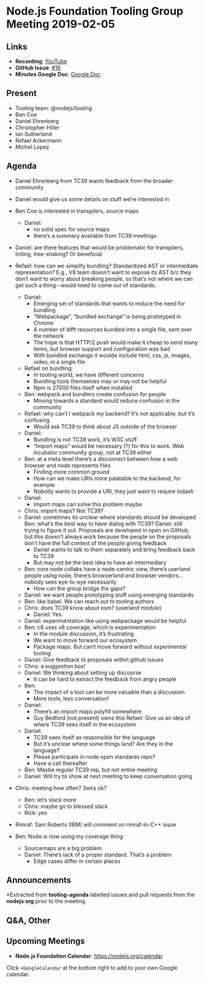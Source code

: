 # Node.js Foundation Tooling Group Meeting 2019-02-05

## Links

- **Recording**: [YouTube](https://youtu.be/fhFOrO-IEdc)
- **GitHub Issue**: [#16](https://github.com/nodejs/tooling/issues/16)
- **Minutes Google Doc**: [Google Doc](https://docs.google.com/document/d/1YQ9Z4Tr_sXUS4YbjtlIsUOJTKoRnKPaCEp29W9rX29w/edit)

## Present

- Tooling team: @nodejs/tooling
- Ben Coe
- Daniel Ehrenberg
- Christopher Hiller
- Ian Sutherland
- Refael Ackermann
- Michel Lopez

## Agenda

- Daniel Ehrenberg from TC39 wants feedback from the broader community
- Daniel would give us some details on stuff we’re interested in
- Ben Coe is interested in transpilers, source maps
  - Daniel:
    - no solid spec for source maps
    - there’s a summary available from TC39 meetings
- Daniel: are there features that would be problematic for transpilers, linting, tree-shaking? Or beneficial
- Refael: how can we simplify bundling? Standardized AST or intermediate representation? E.g., V8 team doesn’t want to expose its AST b/c they don’t want to worry about breaking people, so that’s not where we can get such a thing--would need to come out of standards.  
  - Daniel:
    - Emerging set of standards that wants to reduce the need for bundling
    - “Webpackage”, “bundled exchange” is being prototyped in Chrome
    - A number of difft resources bundled into a single file, sent over the network
    - The hope is that HTTP/2 push would make it cheap to send many items, but browser support and configuration was bad
    - With bundled exchange it woulde include html, css, js, images, video, in a single file
  - Refael on bundling:
    - In tooling world, we have different concerns
    - Bundling tools themselves may or may not be helpful
    - Npm is 27000 files itself when installed
  - Ben: webpack and bundlers create confusion for people
    - Moving towards a standard would reduce confusion in the community
  - Refael: why can’t I webpack my backend? It’s not applicable, but it’s confusing
    - Would ask TC39 to think about JS outside of the browser
  - Daniel:
    - Bundling is not TC39 work, it’s W3C stuff
    - “Import maps” would be necessary (?) for this to work. Web incubator community group, not at TC39 either
  - Ben: at a meta level there’s a disconnect between how a web browser and node represents files
    - Finding more common ground
    - How can we make URIs more palatable to the backend, for example
    - Nobody wants to provide a URI, they just want to require lodash
  - Daniel:
    - Import maps can solve this problem maybe
  - Chris: import maps? Not TC39?
  - Daniel: sometimes its unclear where standards should be developed  
Ben: what’s the best way to have dialog with TC39?
  Daniel: still trying to figure it out. Proposals are developed in open on GitHub, but this doesn’t always work because the people on the proposals don’t have the full context of the people giving feedback
    - Daniel wants to talk to them separately and bring feedback back to TC39
    - But may not be the best idea to have an intermediary
  - Ben: core node collabs have a node-centric view, there’s userland people using node, there’s browserland and browser vendors… nobody sees eye-to-eye necessarily
    - How can the group bridge the gaps?
  - Daniel: we want people prototyping stuff using emerging standards
  - Ben: like babel. We can reach out to tooling authors
  - Chris: does TC39 know about esm? (userland module)
    - Daniel: Yes
  - Daniel: experimentation like using webpackage would be helpful
  - Ben: c8 uses v8 coverage, which is experimentation
    - In the module discussion, it’s frustrating
    - We want to move forward our ecosystem
    - Package maps. But can’t move forward without experimental tooling
  - Daniel: Give feedback to proposals within github issues
  - Chris: a suggestion box!
  - Daniel: We thinking about setting up discourse
    - It can be hard to extract the feedback from angry people
  - Ben:
    - The impact of a tool can be more valuable than a discussion
    - More tools, less conversation!
  - Daniel:
    - There’s an import maps polyfill somewhere
    - Guy Bedford (not present) owns this
Refael: Give us an idea of where TC39 sees itself in the ecosystem
  - Daniel:
    - TC39 sees itself as responsible for the language
    - But it’s unclear where some things land? Are they in the language?
    - Please participate in node open standards repo?
    - Have a call thereafter
  - Ben:  Maybe regular TC39 rep, but not entire meeting
  - Daniel: Will try to show at next meeting to keep conversation going
  
- Chris: meeting how often? 3wks ok?
  - Ben: let’s slack more
  - Chris: maybe go to blessed slack
  - Rick: yes
- Rimraf: Sam Roberts (IBM) will comment on rimraf-in-C++ issue
- Ben: Node is now using my coverage thing
  - Sourcemaps are a big problem
  - Daniel: There’s lack of a proper standard. That’s a problem
    - Edge cases differ in certain places

## Announcements

\*Extracted from **tooling-agenda** labelled issues and pull requests from the **nodejs org** prior to the meeting.

## Q&A, Other

## Upcoming Meetings

- **Node.js Foundation Calendar**: https://nodejs.org/calendar

Click `+GoogleCalendar` at the bottom right to add to your own Google calendar.
